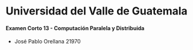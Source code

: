 # Universidad del Valle de Guatemala
#### Examen Corto 13 - Computación Paralela y Distribuida
- José Pablo Orellana 21970
